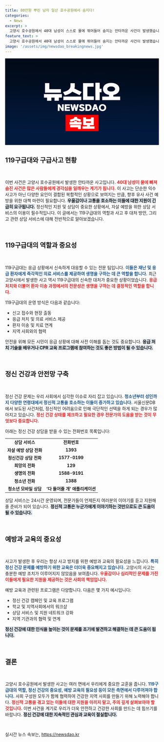 ```yaml
---
title: 80만원 뿌린 남자 일산 호수공원에서 숨지다!
categories:
  - News
excerpt: >
  고양시 호수공원에서 40대 남성이 스스로 물에 뛰어들어 숨지는 안타까운 사건이 발생했습니다. 그는 사고 전 현금을 무작위로 뿌리며 주변의 이목을 끌기도 했는데, 경찰은 정확한 사고 경위를 조사 중입니다.
feature_text: >
  고양시 호수공원에서 40대 남성이 스스로 물에 뛰어들어 숨지는 안타까운 사건이 발생했습니다. 그는 사고 전 현금을 무작위로 뿌리며 주변의 이목을 끌기도 했는데, 경찰은 정확한 사고 경위를 조사 중입니다.
image: '/assets/img/newsdao_breakingnews.jpg'
---
```


<p><img src="/assets/img/newsdao_breakingnews.jpg" alt="cryptoinkorea 속보" /></p>

<h2 data-ke-size="size26">119구급대와 구급사고 현황</h2>

<p data-ke-size="size16">&nbsp;</p>

<p>이번 사건은 고양시 호수공원에서 발생한 안타까운 사고입니다. <b><span style="color: #ee2323;">40대 남성이 물에 빠져 숨진 사건은 많은 사람들에게 경각심을 일깨우는 계기가 됩니다.</span></b> 이 사고는 단순한 익수 사고가 아닌 다양한 요인이 결합된 복합적인 상황으로 보여지는 만큼, 향후 유사 사건 예방을 위한 대책 마련이 필요합니다. <b><span style="background-color: #21538527;">우울감이나 고통을 호소하는 이들에 대한 지원이 긴급히 요구됩니다.</span></b> 정신적인 지원 및 상담이 중요한 상황에서, 자살 예방을 위한 상담 서비스의 이용이 필수적입니다. 이 글에서는 119구급대의 역할과 사고 후 대처 방안, 그리고 관련 상담 서비스에 대해 전반적으로 알아보겠습니다.</p>

<p data-ke-size="size16">&nbsp;</p>

<h2 data-ke-size="size26">119구급대의 역할과 중요성</h2>

<p data-ke-size="size16">&nbsp;</p>

<p>119구급대는 응급 상황에서 신속하게 대응할 수 있는 전문 팀입니다. <b><span style="color: #1a5490;">이들은 재난 및 응급 환자에게 즉각적인 의료 서비스를 제공하여 생명을 구하는 데 큰 역할을 합니다.</span></b> 최근 고양시에서 발생한 사고 역시 119구급대의 신속한 대처가 중요한 상황이었습니다. <b><span style="color: #ee2323;">응급처치와 더불어 환자 이송 과정에서의 전문성은 생명을 구하는 데 결정적인 역할을 합니다.</span></b> </p>

<p>119구급대의 운영 방식은 다음과 같습니다:</p>

<ul>
<li>신고 접수와 현장 출동</li>
<li>응급 처치 및 의료 서비스 제공</li>
<li>환자 이송 및 치료 연계</li>
<li>지역 사회와의 협력</li>
</ul>

<p>안전을 위해 모든 시민이 응급 상황에 대해 사전 이해를 돕는 것도 중요합니다. <b><span style="background-color: #21538527;">응급 처치 기술을 배우거나 CPR 교육 프로그램에 참여하는 것도 좋은 방법이 될 수 있습니다.</span></b></p>

<p data-ke-size="size16">&nbsp;</p>

<h2 data-ke-size="size26">정신 건강과 안전망 구축</h2>

<p data-ke-size="size16">&nbsp;</p>

<p>정신 건강 문제는 우리 사회에서 심각한 이슈로 자리 잡고 있습니다. <b><span style="color: #1a5490;">청소년부터 성인까지 다양한 연령대에서 정신적 고통을 호소하는 이들이 증가하고 있습니다.</span></b> 서울신문DB에서 보도된 사건처럼, 정신적인 어려움으로 인해 극단적인 선택을 하게 되는 경우가 많아지고 있습니다. <b><span style="color: #ee2323;">정신 건강 상태를 체크하고 필요한 경우 전문가의 도움을 받는 것이 무엇보다 중요합니다.</span></b></p>

<p>아래는 정신 건강 상담을 받을 수 있는 전화번호 목록입니다:</p>

<table>
<tr>
<td style="text-align: center; height: 17px;"><b>상담 서비스</b></td>
<td style="text-align: center; height: 17px;"><b>전화번호</b></td>
</tr>
<tr>
<td style="text-align: center; height: 17px;"><b>자살 예방 상담 전화</b></td>
<td style="text-align: center; height: 17px;"><b>1393</b></td>
</tr>
<tr>
<td style="text-align: center; height: 17px;"><b>정신건강 상담 전화</b></td>
<td style="text-align: center; height: 17px;"><b>1577-0199</b></td>
</tr>
<tr>
<td style="text-align: center; height: 17px;"><b>희망의 전화</b></td>
<td style="text-align: center; height: 17px;"><b>129</b></td>
</tr>
<tr>
<td style="text-align: center; height: 17px;"><b>생명의 전화</b></td>
<td style="text-align: center; height: 17px;"><b>1588-9191</b></td>
</tr>
<tr>
<td style="text-align: center; height: 17px;"><b>청소년 전화</b></td>
<td style="text-align: center; height: 17px;"><b>1388</b></td>
</tr>
<tr>
<td style="text-align: center; height: 17px;"><b>청소년 모바일 상담</b></td>
<td style="text-align: center; height: 17px;"><b>‘다 들어줄 개’ 애플리케이션</b></td>
</tr>
</table>

<p>상담 서비스는 24시간 운영되며, 전문가들이 언제든지 여러분의 이야기를 듣고 지원해 줄 준비가 되어 있습니다. <b><span style="background-color: #21538527;">정신적 고통은 누군가에게 이야기하는 것만으로도 큰 도움이 될 수 있습니다.</span></b></p>

<p data-ke-size="size16">&nbsp;</p>

<h2 data-ke-size="size26">예방과 교육의 중요성</h2>

<p data-ke-size="size16">&nbsp;</p>

<p>사고가 발생한 후 우리는 항상 사고 방지를 위한 예방과 교육의 필요성을 느낍니다. <b><span style="color: #1a5490;">특히 정신 건강 문제를 예방하기 위한 교육은 더더욱 중요해지고 있습니다.</span></b> 고양시의 사고는 충분한 예방 조치가 이루어지지 않았음을 보여줍니다. <b><span style="color: #ee2323;">우울감이나 심리적인 문제를 가진 이들에게 필요한 지원을 제공하는 것은 사회의 책임입니다.</span></b> </p>

<p>예방 교육과 관련된 프로그램은 다양합니다. 다음은 몇 가지 예시입니다:</p>

<ul>
<li>정신 건강 캠페인 및 교육 프로그램</li>
<li>학교 및 지역사회에서의 워크샵</li>
<li>상담 서비스 및 지원 네트워크 강화</li>
<li>지역 기관과의 협력 및 연계</li>
</ul>

<p><b><span style="background-color: #21538527;">정신 건강에 대한 인식을 높이는 것이 문제를 조기에 발견하고 해결하는 데 큰 도움이 됩니다.</span></b> </p>

<p data-ke-size="size16">&nbsp;</p>

<h2 data-ke-size="size26">결론</h2>

<p data-ke-size="size16">&nbsp;</p>

<p>고양시 호수공원에서 발생한 사고는 여러 면에서 우리에게 중요한 교훈을 줍니다. <b><span style="color: #1a5490;">119구급대의 역할, 정신 건강의 중요성, 예방 교육의 필요성 등이 모든 측면에서 다루어져야 합니다.</span></b> 사회 구성원 모두가 함께 협력하여 건강한 지역 사회를 만들기 위해 노력해야 합니다. <b><span style="color: #ee2323;">정신적 고통을 겪고 있는 이들에 대한 지원을 아끼지 말고, 주의 깊게 살펴보아야 할 것입니다.</span></b> 이번 사건을 계기로 우리가 더욱 안전하고 건강한 사회를 만드는 데 힘쓰기를 바랍니다. <b><span style="background-color: #21538527;">정신 건강에 대한 지속적인 관심과 교육이 절실합니다.</span></b> </p>

<p data-ke-size="size16">&nbsp;</p>
실시간 뉴스 속보는, <a href="https://newsdao.kr" rel="dofollow">https://newsdao.kr</a>


